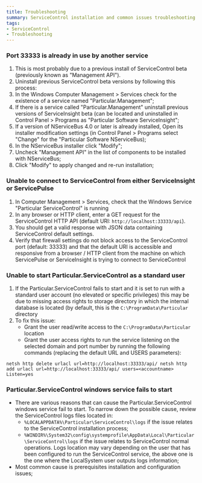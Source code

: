 ```yaml
---
title: Troubleshooting
summary: ServiceControl installation and common issues troubleshooting
tags:
- ServiceControl
- Troubleshooting
---
```


### Port 33333 is already in use by another service

1. This is most probably due to a previous install of ServiceControl beta (previously known as "Management API").
1. Uninstall previous ServiceControl beta versions by following this process:
1. In the Windows Computer Management > Services check for the existence of a service named "Particular.Management";
1. If there is a service called "Particular.Management" uninstall previous versions of ServiceInsight beta (can be located and uninstalled in Control Panel > Programs as "Particular Software ServiceInsight";
1. If a version of NServiceBus 4.0 or later is already installed, Open its installer modification settings (in Control Panel > Programs select "Change" for the "Particular Software NServiceBus);
1. In the NServiceBus installer click "Modify";
1. Uncheck "Management API" in the list of components to be installed with NServiceBus;
1. Click "Modify" to apply changed and re-run installation;

### Unable to connect to ServiceControl from either ServiceInsight or ServicePulse

1. In Computer Management > Services, check that the Windows Service "Particular ServiceControl" is running
1. In any browser or HTTP client, enter a GET request for the ServiceControl HTTP API (default URI: `http://localhost:33333/api`). 
1. You should get a valid response with JSON data containing ServiceControl default settings.
1. Verify that firewall settings do not block access to the ServiceControl port (default: 33333) and that the default URI is accessible and responsive from a browser / HTTP client from the machine on which ServicePulse or ServiceInsight is trying to connect to ServiceControl


### Unable to start Particular.ServiceControl as a standard user

1. If the Particular.ServiceControl fails to start and it is set to run with a standard user account (no elevated or specific privileges) this may be due to missing access rights to storage directory in which the internal database is located (by default, this is the `C:\ProgramData\Particular` directory
2. To fix this issue:
   * Grant the user read/write access to the `C:\ProgramData\Particular` location
   * Grant the user access rights to run the service listening on the selected domain and port number by running the following commands (replacing the default URL and USERS parameters):
   
`
netsh http delete urlacl url=http://localhost:33333/api/
netsh http add urlacl url=http://localhost:33333/api/ users=<accountname> Listen=yes
`

### Particular.ServiceControl windows service fails to start

* There are various reasons that can cause the Particular.ServiceControl windows service fail to start. To narrow down the possible cause, review the ServiceControl logs files located in:
    * `%LOCALAPPDATA%\Particular\ServiceControl\logs` if the issue relates to the ServiceControl installation process;
    * `%WINDIR%\System32\config\systemprofile\AppData\Local\Particular\ServiceControl\logs` if the issue relates to ServiceControl normal operations. Logs location may vary depending on the user that has been configured to run the ServiceControl service, the above one is the one where the LocalSystem user outputs logs information;
* Most common cause is prerequisites installation and configuration issues;
